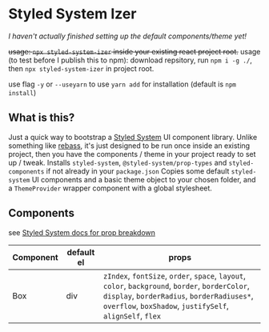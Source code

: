 # Styled System Izer

*I haven't actually finished setting up the default components/theme yet!*

~~usage: `npx styled-system-izer` inside your existing react project root.~~
usage (to test before I publish this to npm): download repsitory, run `npm i -g ./`, then `npx styled-system-izer` in project root.

use flag `-y` or `--useyarn` to use `yarn add` for installation (default is `npm install`)

## What is this?
Just a quick way to bootstrap a [Styled System](https://github.com/styled-system/styled-system) UI component library.
Unlike something like [rebass](https://github.com/rebassjs/rebass), it's just designed to be run once inside an existing project, then you have the components / theme in your project ready to set up / tweak.
Installs `styled-system`, `@styled-system/prop-types` and `styled-components` if not already in your `package.json`
Copies some default `styled-system` UI components and a basic theme object to your chosen folder, and a `ThemeProvider` wrapper component with a global stylesheet.


## Components
see [Styled System docs for prop breakdown](https://styled-system.com/table)

|Component|default el|props|
|---------|----------|-----|
|Box      |div       | `zIndex`, `fontSize`, `order`, `space`, `layout`, `color`, `background`, `border`, `borderColor`, `display`, `borderRadius`, `borderRadiuses*`, `overflow`, `boxShadow`, `justifySelf`, `alignSelf`, `flex`|